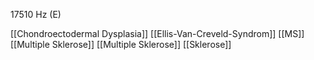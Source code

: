 17510 Hz (E)

[[Chondroectodermal Dysplasia]]
[[Ellis-Van-Creveld-Syndrom]]
[[MS]]
[[Multiple Sklerose]]
[[Multiple Sklerose]]
[[Sklerose]]